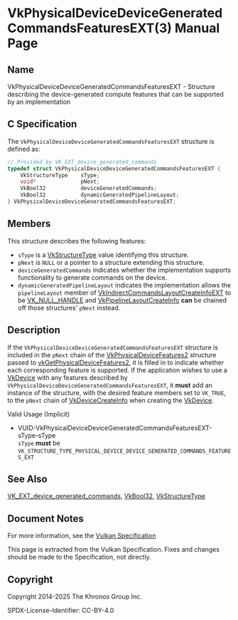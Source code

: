 # VkPhysicalDeviceDeviceGeneratedCommandsFeaturesEXT(3) Manual Page

## Name

VkPhysicalDeviceDeviceGeneratedCommandsFeaturesEXT - Structure describing the device-generated compute features that can be supported by an implementation



## [](#_c_specification)C Specification

The `VkPhysicalDeviceDeviceGeneratedCommandsFeaturesEXT` structure is defined as:

```c++
// Provided by VK_EXT_device_generated_commands
typedef struct VkPhysicalDeviceDeviceGeneratedCommandsFeaturesEXT {
    VkStructureType    sType;
    void*              pNext;
    VkBool32           deviceGeneratedCommands;
    VkBool32           dynamicGeneratedPipelineLayout;
} VkPhysicalDeviceDeviceGeneratedCommandsFeaturesEXT;
```

## [](#_members)Members

This structure describes the following features:

- `sType` is a [VkStructureType](https://registry.khronos.org/vulkan/specs/latest/man/html/VkStructureType.html) value identifying this structure.
- `pNext` is `NULL` or a pointer to a structure extending this structure.
- []()`deviceGeneratedCommands` indicates whether the implementation supports functionality to generate commands on the device.
- []()`dynamicGeneratedPipelineLayout` indicates the implementation allows the `pipelineLayout` member of [VkIndirectCommandsLayoutCreateInfoEXT](https://registry.khronos.org/vulkan/specs/latest/man/html/VkIndirectCommandsLayoutCreateInfoEXT.html) to be [VK\_NULL\_HANDLE](https://registry.khronos.org/vulkan/specs/latest/man/html/VK_NULL_HANDLE.html) and [VkPipelineLayoutCreateInfo](https://registry.khronos.org/vulkan/specs/latest/man/html/VkPipelineLayoutCreateInfo.html) **can** be chained off those structures' `pNext` instead.

## [](#_description)Description

If the `VkPhysicalDeviceDeviceGeneratedCommandsFeaturesEXT` structure is included in the `pNext` chain of the [VkPhysicalDeviceFeatures2](https://registry.khronos.org/vulkan/specs/latest/man/html/VkPhysicalDeviceFeatures2.html) structure passed to [vkGetPhysicalDeviceFeatures2](https://registry.khronos.org/vulkan/specs/latest/man/html/vkGetPhysicalDeviceFeatures2.html), it is filled in to indicate whether each corresponding feature is supported. If the application wishes to use a [VkDevice](https://registry.khronos.org/vulkan/specs/latest/man/html/VkDevice.html) with any features described by `VkPhysicalDeviceDeviceGeneratedCommandsFeaturesEXT`, it **must** add an instance of the structure, with the desired feature members set to `VK_TRUE`, to the `pNext` chain of [VkDeviceCreateInfo](https://registry.khronos.org/vulkan/specs/latest/man/html/VkDeviceCreateInfo.html) when creating the [VkDevice](https://registry.khronos.org/vulkan/specs/latest/man/html/VkDevice.html).

Valid Usage (Implicit)

- [](#VUID-VkPhysicalDeviceDeviceGeneratedCommandsFeaturesEXT-sType-sType)VUID-VkPhysicalDeviceDeviceGeneratedCommandsFeaturesEXT-sType-sType  
  `sType` **must** be `VK_STRUCTURE_TYPE_PHYSICAL_DEVICE_DEVICE_GENERATED_COMMANDS_FEATURES_EXT`

## [](#_see_also)See Also

[VK\_EXT\_device\_generated\_commands](https://registry.khronos.org/vulkan/specs/latest/man/html/VK_EXT_device_generated_commands.html), [VkBool32](https://registry.khronos.org/vulkan/specs/latest/man/html/VkBool32.html), [VkStructureType](https://registry.khronos.org/vulkan/specs/latest/man/html/VkStructureType.html)

## [](#_document_notes)Document Notes

For more information, see the [Vulkan Specification](https://registry.khronos.org/vulkan/specs/latest/html/vkspec.html#VkPhysicalDeviceDeviceGeneratedCommandsFeaturesEXT)

This page is extracted from the Vulkan Specification. Fixes and changes should be made to the Specification, not directly.

## [](#_copyright)Copyright

Copyright 2014-2025 The Khronos Group Inc.

SPDX-License-Identifier: CC-BY-4.0